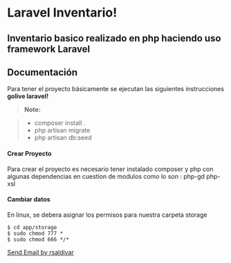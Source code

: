 Laravel Inventario!
===================
Inventario basico realizado en php haciendo uso framework Laravel 
----------
Documentación
-------------

Para tener el proyecto básicamente se ejecutan las siguientes instrucciones **golive laravel!**

> **Note:**

> - composer install .
> - php artisan migrate
> - php artisan db:seed
#### <i class="icon-file"></i> Crear Proyecto

Para crear el proyecto es necesario tener instalado composer y php con algunas dependencias en cuestion de modulos como lo son : php-gd php-xsl

#### <i class="icon-folder-open"></i> Cambiar datos

En linux, se debera asignar los permisos para nuestra carpeta storage

    $ cd app/storage
	$ sudo chmod 777 *
	$ sudo chmod 666 */*
[Send Email by rsaldivar](roberto.saldivararm@gmail.com)
